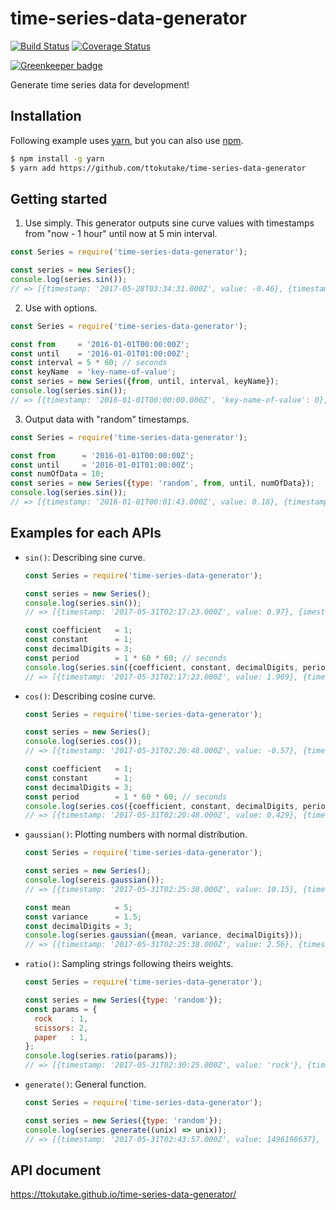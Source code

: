 # time-series-data-generator

[![Build Status](https://travis-ci.org/ttokutake/time-series-data-generator.svg?branch=master)](https://travis-ci.org/ttokutake/time-series-data-generator)
[![Coverage Status](https://coveralls.io/repos/github/ttokutake/time-series-data-generator/badge.svg?branch=master)](https://coveralls.io/github/ttokutake/time-series-data-generator?branch=master)

[![Greenkeeper badge](https://badges.greenkeeper.io/ttokutake/time-series-data-generator.svg)](https://greenkeeper.io/)

Generate time series data for development!

## Installation

Following example uses [yarn](https://yarnpkg.com/lang/en/), but you can also use [npm](https://www.npmjs.com/).

```bash
$ npm install -g yarn
$ yarn add https://github.com/ttokutake/time-series-data-generator
```

## Getting started

1. Use simply. This generator outputs sine curve values with timestamps from "now - 1 hour" until now at 5 min interval.

  ```js
  const Series = require('time-series-data-generator');

  const series = new Series();
  console.log(series.sin());
  // => [{timestamp: '2017-05-28T03:34:31.000Z', value: -0.46}, {timestamp: '2017-05-28T03:39:31.000Z', value: -0.84}, ...]
  ```

2. Use with options.

  ```js
  const Series = require('time-series-data-generator');

  const from     = '2016-01-01T00:00:00Z';
  const until    = '2016-01-01T01:00:00Z';
  const interval = 5 * 60; // seconds
  const keyName  = 'key-name-of-value';
  const series = new Series({from, until, interval, keyName});
  console.log(series.sin());
  // => [{timestamp: '2016-01-01T00:00:00.000Z', 'key-name-of-value': 0}, {timestamp: '2016-01-01T00:05:00.000Z', 'key-name-of-value': 0.5}, ...]
  ```

3. Output data with "random" timestamps.

  ```js
  const Series = require('time-series-data-generator');

  const from      = '2016-01-01T00:00:00Z';
  const until     = '2016-01-01T01:00:00Z';
  const numOfData = 10;
  const series = new Series({type: 'random', from, until, numOfData});
  console.log(series.sin());
  // => [{timestamp: '2016-01-01T00:01:43.000Z', value: 0.18}, {timestamp: '2016-01-01T00:02:19.000Z', value: 0.24}, ...]
  ```

## Examples for each APIs

- `sin()`: Describing sine curve.
  ```js
  const Series = require('time-series-data-generator');

  const series = new Series();
  console.log(series.sin());
  // => [{timestamp: '2017-05-31T02:17:23.000Z', value: 0.97}, {imestamp: '2017-05-31T02:22:23.000Z', value: 0.72}, ...]

  const coefficient   = 1;
  const constant      = 1;
  const decimalDigits = 3;
  const period        = 1 * 60 * 60; // seconds
  console.log(series.sin({coefficient, constant, decimalDigits, period}));
  // => [{timestamp: '2017-05-31T02:17:23.000Z', value: 1.969}, {timestamp: '2017-05-31T02:22:23.000Z', value: 1.716}, ...]

  ```
- `cos()`: Describing cosine curve.
  ```js
  const Series = require('time-series-data-generator');

  const series = new Series();
  console.log(series.cos());
  // => [{timestamp: '2017-05-31T02:20:48.000Z', value: -0.57}, {timestamp: '2017-05-31T02:25:48.000Z', value: -0.9}, ...]

  const coefficient   = 1;
  const constant      = 1;
  const decimalDigits = 3;
  const period        = 1 * 60 * 60; // seconds
  console.log(series.cos({coefficient, constant, decimalDigits, period}));
  // => [{timestamp: '2017-05-31T02:20:48.000Z', value: 0.429}, {timestamp: '2017-05-31T02:25:48.000Z', value: 0.095}, ...]

  ```
- `gaussian()`: Plotting numbers with normal distribution.
  ```js
  const Series = require('time-series-data-generator');

  const series = new Series();
  console.log(sereis.gaussian());
  // => [{timestamp: '2017-05-31T02:25:38.000Z', value: 10.15}, {timestamp: '2017-05-31T02:30:38.000Z', value: 9.68}, ...]

  const mean          = 5;
  const variance      = 1.5;
  const decimalDigits = 3;
  console.log(series.gaussian({mean, variance, decimalDigits}));
  // => [{timestamp: '2017-05-31T02:25:38.000Z', value: 2.56}, {timestamp: '2017-05-31T02:30:38.000Z', value: 5.924}, ...]

  ```
- `ratio()`: Sampling strings following theirs weights.
  ```js
  const Series = require('time-series-data-generator');

  const series = new Series({type: 'random'});
  const params = {
    rock    : 1,
    scissors: 2,
    paper   : 1,
  };
  console.log(series.ratio(params));
  // => [{timestamp: '2017-05-31T02:30:25.000Z', value: 'rock'}, {timestamp: '2017-05-31T02:37:31.000Z', value: 'scissors'}, ...]

  ```
- `generate()`: General function.
  ```js
  const Series = require('time-series-data-generator');

  const series = new Series({type: 'random'});
  console.log(series.generate((unix) => unix));
  // => [{timestamp: '2017-05-31T02:43:57.000Z', value: 1496198637}, {timestamp: '2017-05-31T02:53:07.000Z', value: 1496199187}, ...]
  ```

## API document

https://ttokutake.github.io/time-series-data-generator/
